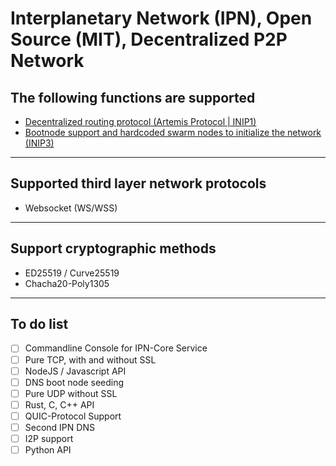# Interplanetary Network (IPN), Open Source (MIT), Decentralized P2P Network

## The following functions are supported
- [Decentralized routing protocol (Artemis Protocol | INIP1)](https://github.com/fluffelpuff/ipncore/blob/main/inips/inip_0001_de.mediawiki)
- [Bootnode support and hardcoded swarm nodes to initialize the network (INIP3)](https://github.com/user/repo/blob/branch/other_file.md)
---


## Supported third layer network protocols
- Websocket (WS/WSS)
---


## Support cryptographic methods
- ED25519 / Curve25519
- Chacha20-Poly1305
---


## To do list
- [ ] Commandline Console for IPN-Core Service
- [ ] Pure TCP, with and without SSL
- [ ] NodeJS / Javascript API
- [ ] DNS boot node seeding
- [ ] Pure UDP without SSL
- [ ] Rust, C, C++ API
- [ ] QUIC-Protocol Support
- [ ] Second IPN DNS
- [ ] I2P support
- [ ] Python API

